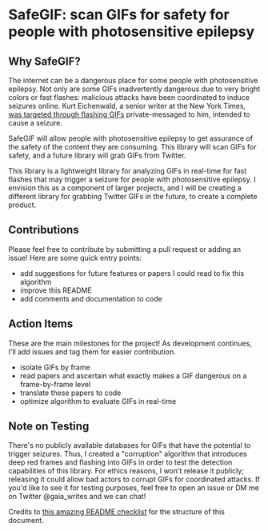 # SafeGIF: scan GIFs for safety for people with photosensitive epilepsy


## Why SafeGIF?
The internet can be a dangerous place for some people with photosensitive epilepsy. Not only are some GIFs inadvertently dangerous due to very bright colors or fast flashes: malicious attacks have been coordinated to induce seizures online. Kurt Eichenwald, a senior writer at the New York Times, [was targeted through flashing GIFs](https://www.nytimes.com/2017/03/17/technology/social-media-attack-that-set-off-a-seizure-leads-to-an-arrest.html) private-messaged to him, intended to cause a seizure. 

SafeGIF will allow people with photosensitive epilepsy to get assurance of the safety of the content they are consuming. This library will scan GIFs for safety, and a future library will grab GIFs from Twitter.

This library is a lightweight library for analyzing GIFs in real-time for fast flashes that may trigger a seizure for people with photosensitive epilepsy. I envision this as a component of larger projects, and I will be creating a different library for grabbing Twitter GIFs in the future, to create a complete product. 

## Contributions
Please feel free to contribute by submitting a pull request or adding an issue! Here are some quick entry points:
- add suggestions for future features or papers I could read to fix this algorithm
- improve this README 
- add comments and documentation to code

## Action Items
These are the main milestones for the project! As development continues, I'll add issues and tag them for easier contribution. 
- isolate GIFs by frame
- read papers and ascertain what exactly makes a GIF dangerous on a frame-by-frame level
- translate these papers to code
- optimize algorithm to evaluate GIFs in real-time

## Note on Testing
There's no publicly available databases for GIFs that have the potential to trigger seizures. Thus, I created a "corruption" algorithm that introduces deep red frames and flashing into GIFs in order to test the detection capabilities of this library. For ethics reasons, I won't release it publicly; releasing it could allow bad actors to corrupt GIFs for coordinated attacks. If you'd like to see it for testing purposes, feel free to open an issue or DM me on Twitter @gaia_writes and we can chat!

Credits to [this amazing README checklist](https://github.com/ddbeck/readme-checklist) for the structure of this document. 

